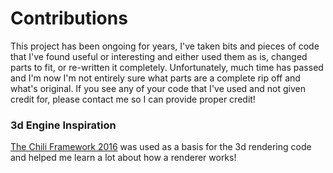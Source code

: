 # Contributions

This project has been ongoing for years, I've taken bits and pieces of code that I've found useful or interesting and either used them as is, changed parts to fit, or re-written it completely. 
Unfortunately, much time has passed and I'm now I'm not entirely sure what parts are a complete rip off and what's original. 
If you see any of your code that I've used and not given credit for, please contact me so I can provide proper credit!

### 3d Engine Inspiration
[The Chili Framework 2016](https://github.com/planetchili/chili_framework) was used as a basis for the 3d rendering code and helped me learn a lot about how a renderer works!



